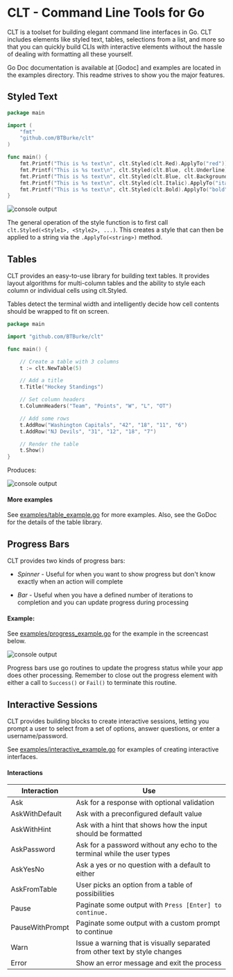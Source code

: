 CLT - Command Line Tools for Go
===
CLT is a toolset for building elegant command line interfaces in Go.  CLT includes elements like styled text, tables, selections from a list, and more so that you can quickly build CLIs with interactive elements without the hassle of dealing with formatting all these yourself.

Go Doc documentation is available at [Godoc] and examples are located in the examples directory.  This readme strives to show you the major features.

## Styled Text
```go
package main

import (
	"fmt"
	"github.com/BTBurke/clt"
)

func main() {
	fmt.Printf("This is %s text\n", clt.Styled(clt.Red).ApplyTo("red"))
	fmt.Printf("This is %s text\n", clt.Styled(clt.Blue, clt.Underline).ApplyTo("blue and underlined"))
	fmt.Printf("This is %s text\n", clt.Styled(clt.Blue, clt.Background(clt.White)).ApplyTo("blue on a white background"))
	fmt.Printf("This is %s text\n", clt.Styled(clt.Italic).ApplyTo("italic"))
	fmt.Printf("This is %s text\n", clt.Styled(clt.Bold).ApplyTo("bold"))
}
```
![console output](https://s3.amazonaws.com/btburke-github/styles_example.png)

The general operation of the style function is to first call `clt.Styled(<Style1>, <Style2>, ...)`.  This creates a style that can then be applied to a string via the `.ApplyTo(<string>)` method.

## Tables

CLT provides an easy-to-use library for building text tables.  It provides layout algorithms for multi-column tables and the ability to style each column or individual cells using clt.Styled.

Tables detect the terminal width and intelligently decide how cell contents should be wrapped to fit on screen.
```go
package main

import "github.com/BTBurke/clt"

func main() {

	// Create a table with 3 columns
	t := clt.NewTable(5)

	// Add a title
	t.Title("Hockey Standings")

	// Set column headers
	t.ColumnHeaders("Team", "Points", "W", "L", "OT")

	// Add some rows
	t.AddRow("Washington Capitals", "42", "18", "11", "6")
	t.AddRow("NJ Devils", "31", "12", "18", "7")

	// Render the table
	t.Show()
}
```

Produces:

![console output](https://s3.amazonaws.com/btburke-github/simple-table.png)

#### More examples
See [examples/table_example.go](https://github.com/BTBurke/clt/blob/master/examples/table_example.go) for more examples.  Also, see the GoDoc for the details of the table library.

## Progress Bars

CLT provides two kinds of progress bars:

* *Spinner* - Useful for when you want to show progress but don't know exactly when an action will complete

* *Bar* - Useful when you have a defined number of iterations to completion and you can update progress during processing

#### Example:  

See [examples/progress_example.go](https://github.com/BTBurke/clt/blob/master/examples/progress_example.go) for the example in the screencast below.

![console output](https://s3.amazonaws.com/btburke-github/progress-ex.gif)

Progress bars use go routines to update the progress status while your app does other processing.  Remember to close out the progress element with either a call to `Success()` or `Fail()` to terminate this routine.

## Interactive Sessions

CLT provides building blocks to create interactive sessions, letting you prompt a user to select from a set of options, answer questions, or enter a username/password.

See [examples/interactive_example.go](https://github.com/BTBurke/clt/blob/master/examples/interactive_example.go) for examples of creating interactive interfaces.

#### Interactions

| Interaction | Use |
| ------- | ----------- |
| Ask | Ask for a response with optional validation |
| AskWithDefault | Ask with a preconfigured default value |
| AskWithHint | Ask with a hint that shows how the input should be formatted |
| AskPassword | Ask for a password without any echo to the terminal while the user types |
| AskYesNo | Ask a yes or no question with a default to either |
| AskFromTable | User picks an option from a table of possibilities |
| Pause | Paginate some output with `Press [Enter] to continue.` |
| PauseWithPrompt | Paginate some output with a custom prompt to continue |
| Warn | Issue a warning that is visually separated from other text by style changes |
| Error | Show an error message and exit the process |




